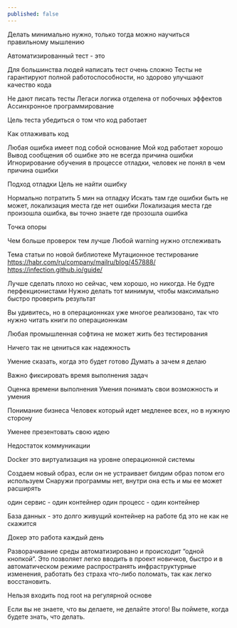 ```yaml
---
published: false
---
```

Делать минимально нужно, только тогда можно научиться правильному мышлению

Автоматизированный тест - это

Для большинства людей написать тест очень сложно
Тесты не гарантируют полной работоспособности, но здорово улучшают качество кода

Не дают писать тесты
Легаси
логика отделена от побочных эффектов
Ассинхронное программирование

Цель теста убедиться о том что код работает

Как отлаживать код

Любая ошибка имеет под собой основание
Мой код работает хорошо
Вывод сообщения об ошибке это не всегда причина ошибки
Игнорирование обучения в процессе отладки, человек не понял в чем причина ошибки

Подход отладки
Цель не найти ошибку

Нормально потратить 5 мин на отладку
Искать там где ошибки быть не может, локализация места где нет ошибки
Локализация места где произошла ошибка, вы точно знаете где прозошла ошибка

Точка опоры

Чем больше проверок тем лучше
Любой warning нужно отслеживать

Тема статьи по новой библиотеке
Мутационное тестирование
https://habr.com/ru/company/mailru/blog/457888/
https://infection.github.io/guide/

Лучше сделать плохо но сейчас, чем хорошо, но никогда. Не будте перфекционистами
Нужно делать тот минимум, чтобы максимально быстро проверить результат

Вы удивитесь, но в операционнках уже многое реализовано, так что нужно читать книги по операционнкам

Любая промышленная софтина не может жить без тестирования

Ничего так не цениться как надежность

Умение сказать, когда это будет готово
Думать а зачем я делаю

Важно фиксировать время выполнения задач

Оценка времени выполнения
Умения понимать свои возможность и умения

Понимание бизнеса
Человек который идет медленее всех, но в нужную сторону

Уменее презентовать свою идею

Недостаток коммуникации


Docker это виртуализация на уровне операционной системы

Создаем новый образ, если он не устраивает билдим образ потом его используем
Снаружи программы нет, внутри она есть и мы ее может расширять

один сервис - один контейнер
один процесс - один контейнер

База данных - это долго живущий контейнер на работе бд это не как не скажится 

Докер это работа каждый день

Разворачивание среды автоматизировано и происходит “одной кнопкой“. Это позволяет легко вводить в проект новичков, быстро и в автоматическом режиме распространять инфраструктурные изменения, работать без страха что-либо поломать, так как легко восстановить.

Нельзя входить под root на регулярной основе

Если вы не знаете, что вы делаете, не делайте этого! Вы поймете, когда будете знать, что делать.